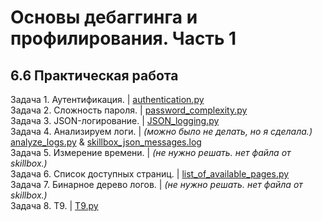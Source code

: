 # Основы дебаггинга и профилирования. Часть 1
## 6.6 Практическая работа

Задача 1. Аутентификация. | [authentication.py](https://github.com/wafflelios/Python-Advanced/blob/main/mod6/authentication.py) <br>
Задача 2. Сложность пароля. | [password_complexity.py](https://github.com/wafflelios/Python-Advanced/blob/main/mod6/password_complexity.py)<br>
Задача 3. JSON-логирование. | [JSON_logging.py](https://github.com/wafflelios/Python-Advanced/blob/main/mod6/JSON_logging.py)<br>
Задача 4. Анализируем логи. | _(можно было не делать, но я сделала.)_ [analyze_logs.py](https://github.com/wafflelios/Python-Advanced/blob/main/mod6/analyze_logs.py) & [skillbox_json_messages.log](https://github.com/wafflelios/Python-Advanced/blob/main/mod6/skillbox_json_messages.log)<br>
Задача 5. Измерение времени. | _(не нужно решать. нет файла от skillbox.)_<br>
Задача 6. Список доступных страниц. | [list_of_available_pages.py](https://github.com/wafflelios/Python-Advanced/blob/main/mod6/list_of_available_pages.py)<br>
Задача 7. Бинарное дерево логов. | _(не нужно решать. нет файла от skillbox.)_<br>
Задача 8. Т9. | [T9.py](https://github.com/wafflelios/Python-Advanced/blob/main/mod6/T9.py)<br>
